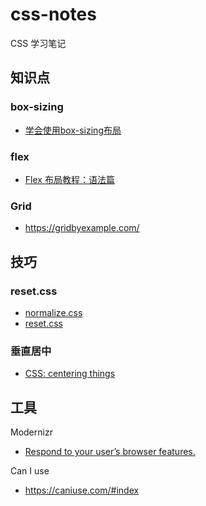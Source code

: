 # css-notes

CSS 学习笔记

## 知识点

### box-sizing

- [学会使用box-sizing布局](https://www.jianshu.com/p/e2eb0d8c9de6)

### flex

- [Flex 布局教程：语法篇](http://www.ruanyifeng.com/blog/2015/07/flex-grammar.html)

### Grid

- https://gridbyexample.com/

## 技巧

### reset.css

- [normalize.css](https://github.com/necolas/normalize.css/blob/master/normalize.css)
- [reset.css](https://marksheet.io/css/reset.css)

### 垂直居中

- [CSS: centering things](https://www.w3.org/Style/Examples/007/center.en.html)

## 工具

Modernizr

- [Respond to your user’s browser features.](https://modernizr.com/)

Can I use

- https://caniuse.com/#index

